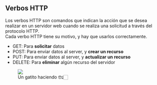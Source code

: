 ## Verbos HTTP

Los verbos HTTP son comandos que indican la acción que se desea realizar en un servidor web cuando se realiza una solicitud a través del protocolo HTTP. <br/>
Cada verbo HTTP tiene su motivo, y hay que usarlos correctamente.

<div class='flex flex-row  gap-36 items-center'>

- GET: Para **solicitar** datos
- POST: Para enviar datos al server, y **crear un recurso**
- PUT: Para enviar datos al server, y **actualizar un recurso**
- DELETE: Para **eliminar** algún recurso del servidor

<figure>

<img src='https://i.pinimg.com/564x/7a/9c/c3/7a9cc36f478969da92e2e9fee391a5b2.jpg' class='size-36 rounded-md'/>
<figcaption class='text-[10px] text-zinc-700 mt-1'>Un gatito haciendo 🤓☝🏻 </figcaption>

</figure>

</div>